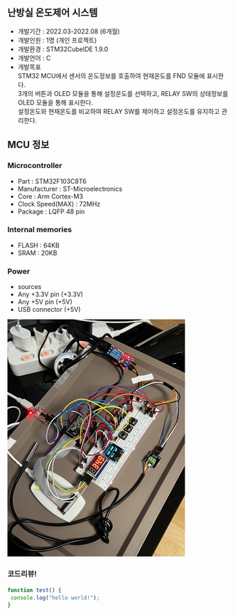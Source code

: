 ## 난방실 온도제어 시스템
* 개발기간 : 2022.03-2022.08 (6개월)
* 개발인원 : 1명 (개인 프로젝트)
* 개발환경 : STM32CubeIDE 1.9.0
* 개발언어 : C
* 개발목표  
STM32 MCU에서 센서의 온도정보를 호출하여 현재온도를 FND 모듈에 표시한다.  
3개의 버튼과 OLED 모듈을 통해 설정온도를 선택하고, RELAY SW의 상태정보를 OLED 모듈을 통해 표시한다.  
설정온도와 현재온도를 비교하여 RELAY SW를 제어하고 설정온도를 유지하고 관리한다.  
  
  
  
## MCU 정보
### Microcontroller
* Part : STM32F103C8T6
* Manufacturer : ST-Microelectronics
* Core : Arm Cortex-M3
* Clock Speed(MAX) : 72MHz
* Package : LQFP 48 pin

### Internal memories
* FLASH : 64KB
* SRAM : 20KB

### Power
* sources
 * Any +3.3V pin (+3.3V)
 * Any +5V pin (+5V)
 * USB connector (+5V)


<a href="#"><img src="https://github.com/hmh2683/heatingroom.project/blob/main/images/KakaoTalk_20220820_213332997.jpg" width="400px" alt="sample image"></a> 


### 코드리뷰!

```javascript 
function test() { 
 console.log("hello world!"); 
} 
```

